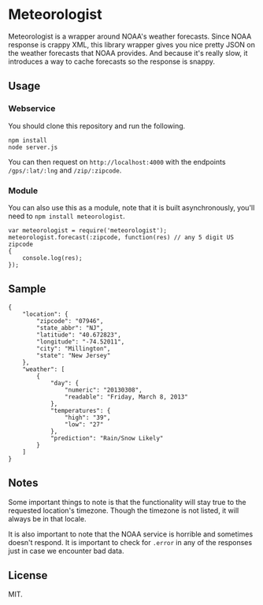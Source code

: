 # Meteorologist

Meteorologist is a wrapper around NOAA's weather forecasts. Since NOAA response is crappy XML, this library wrapper gives you nice pretty JSON on the weather forecasts that NOAA provides. And because it's really slow, it introduces a way to cache forecasts so the response is snappy.

## Usage

### Webservice

You should clone this repository and run the following.

	npm install
	node server.js

You can then request on `http://localhost:4000` with the endpoints `/gps/:lat/:lng` and `/zip/:zipcode`.

### Module

You can also use this as a module, note that it is built asynchronously, you'll need to `npm install meteorologist`.

	var meteorologist = require('meteorologist');
	meteorologist.forecast(:zipcode, function(res) // any 5 digit US zipcode
	{
		console.log(res);
	});

## Sample

    {
        "location": {
            "zipcode": "07946",
            "state_abbr": "NJ",
            "latitude": "40.672823",
            "longitude": "-74.52011",
            "city": "Millington",
            "state": "New Jersey"
        },
        "weather": [
            {
                "day": {
                    "numeric": "20130308",
                    "readable": "Friday, March 8, 2013"
                },
                "temperatures": {
                    "high": "39",
                    "low": "27"
                },
                "prediction": "Rain/Snow Likely"
            }
        ]
    }

## Notes

Some important things to note is that the functionality will stay true to the requested location's timezone. Though the timezone is not listed, it will always be in that locale.

It is also important to note that the NOAA service is horrible and sometimes doesn't respond. It is important to check for `.error` in any of the responses just in case we encounter bad data. 

## License

MIT.
